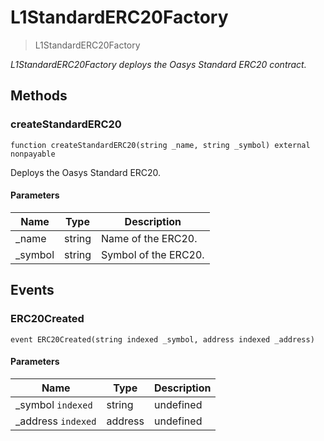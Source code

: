 # L1StandardERC20Factory



> L1StandardERC20Factory



*L1StandardERC20Factory deploys the Oasys Standard ERC20 contract.*

## Methods

### createStandardERC20

```solidity
function createStandardERC20(string _name, string _symbol) external nonpayable
```

Deploys the Oasys Standard ERC20.



#### Parameters

| Name | Type | Description |
|---|---|---|
| _name | string | Name of the ERC20.
| _symbol | string | Symbol of the ERC20.



## Events

### ERC20Created

```solidity
event ERC20Created(string indexed _symbol, address indexed _address)
```





#### Parameters

| Name | Type | Description |
|---|---|---|
| _symbol `indexed` | string | undefined |
| _address `indexed` | address | undefined |



